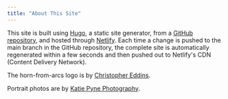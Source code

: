 ```yaml
---
title: "About This Site"
---
```


This site is built using [Hugo](https://gohugo.io), a static site generator, from a [GitHub repository](https://github.com/eddins/hornjourney), and hosted through [Netlify](https://www.netlify.com). Each time a change is pushed to the main branch in the GitHub repository, the complete site is automatically regenerated within a few seconds and then pushed out to Netlify's CDN (Content Delivery Network).

The horn-from-arcs logo is by [Christopher Eddins](https://chriseddins.com).

Portrait photos are by [Katie Pyne Photography](https://www.katiepynephotography.com).

